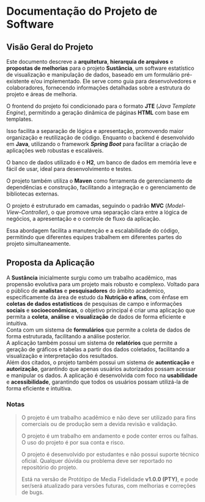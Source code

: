 # Documentação do Projeto de Software

## Visão Geral do Projeto

Este documento descreve a **arquitetura**, **hierarquia de arquivos** e **propostas de melhorias** para o projeto **Sustância**, um software estatístico de visualização e manipulação de dados, baseado em um formulário pré-existente e/ou implementado. Ele serve como guia para desenvolvedores e colaboradores, fornecendo informações detalhadas sobre a estrutura do projeto e áreas de melhoria.

O frontend do projeto foi condicionado para o formato **JTE** (_Java Template Engine_), permitindo a geração dinâmica de páginas **HTML** com base em templates.  

Isso facilita a separação de lógica e apresentação, promovendo maior organização e reutilização de código. Enquanto o backend é desenvolvido em **Java**, utilizando o framework **_Spring Boot_** para facilitar a criação de aplicações web robustas e escaláveis.  

O banco de dados utilizado é o **H2**, um banco de dados em memória leve e fácil de usar, ideal para desenvolvimento e testes.  

O projeto também utiliza o **Maven** como ferramenta de gerenciamento de dependências e construção, facilitando a integração e o gerenciamento de bibliotecas externas.  

O projeto é estruturado em camadas, seguindo o padrão **MVC** (_Model-View-Controller_), o que promove uma separação clara entre a lógica de negócios, a apresentação e o controle de fluxo da aplicação.  

Essa abordagem facilita a manutenção e a escalabilidade do código, permitindo que diferentes equipes trabalhem em diferentes partes do projeto simultaneamente.

## Proposta da Aplicação

A **Sustância** inicialmente surgiu como um trabalho acadêmico, mas propensão evolutiva para um projeto mais robusto e complexo. Voltado para o público de **analistas** e **pesquisadores** do âmbito academico, especificamente da àrea de estudo da **Nutrição e afins**, com ênfase em **coletas de dados estatisticos** de pesquisas de campo e informações **sociais** e **socioeconômicas**, o objetivo principal é criar uma aplicação que permita a **coleta**, **análise** e **visualização** de dados de forma eficiente e intuitiva.  
Conta com um sistema de **formulários** que permite a coleta de dados de forma estruturada, facilitando a análise posterior.  
A aplicação também possui um sistema de **relatórios** que permite a geração de gráficos e tabelas a partir dos dados coletados, facilitando a visualização e interpretação dos resultados.  
Além dos citados, o projeto também possui um sistema de **autenticação** e **autorização**, garantindo que apenas usuários autorizados possam acessar e manipular os dados.
A aplicação é desenvolvida com foco na **usabilidade** e **acessibilidade**, garantindo que todos os usuários possam utilizá-la de forma eficiente e intuitiva.

### Notas
>
>O projeto é um trabalho acadêmico e não deve ser utilizado para fins comerciais ou de produção sem a devida revisão e validação.
>
>O projeto é um trabalho em andamento e pode conter erros ou falhas. O uso do projeto é por sua conta e risco.
>
>O projeto é desenvolvido por estudantes e não possui suporte técnico oficial. Qualquer dúvida ou problema deve ser reportado no repositório do projeto.  
>
>Está na versão de Protótipo de Media Fidelidade **v1.0.0 (PTY)**, e pode ser/será atualizado para versões futuras, com melhorias e correções de bugs.

